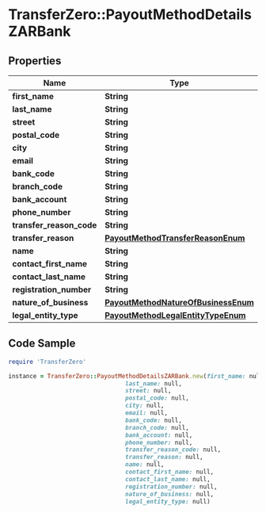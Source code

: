 # TransferZero::PayoutMethodDetailsZARBank

## Properties

Name | Type | Description | Notes
------------ | ------------- | ------------- | -------------
**first_name** | **String** |  | 
**last_name** | **String** |  | 
**street** | **String** |  | [optional] 
**postal_code** | **String** |  | [optional] 
**city** | **String** |  | [optional] 
**email** | **String** |  | [optional] 
**bank_code** | **String** |  | [optional] 
**branch_code** | **String** |  | [optional] 
**bank_account** | **String** |  | 
**phone_number** | **String** |  | 
**transfer_reason_code** | **String** |  | [optional] 
**transfer_reason** | [**PayoutMethodTransferReasonEnum**](PayoutMethodTransferReasonEnum.md) |  | [optional] 
**name** | **String** |  | [optional] 
**contact_first_name** | **String** |  | [optional] 
**contact_last_name** | **String** |  | [optional] 
**registration_number** | **String** |  | [optional] 
**nature_of_business** | [**PayoutMethodNatureOfBusinessEnum**](PayoutMethodNatureOfBusinessEnum.md) |  | [optional] 
**legal_entity_type** | [**PayoutMethodLegalEntityTypeEnum**](PayoutMethodLegalEntityTypeEnum.md) |  | [optional] 

## Code Sample

```ruby
require 'TransferZero'

instance = TransferZero::PayoutMethodDetailsZARBank.new(first_name: null,
                                 last_name: null,
                                 street: null,
                                 postal_code: null,
                                 city: null,
                                 email: null,
                                 bank_code: null,
                                 branch_code: null,
                                 bank_account: null,
                                 phone_number: null,
                                 transfer_reason_code: null,
                                 transfer_reason: null,
                                 name: null,
                                 contact_first_name: null,
                                 contact_last_name: null,
                                 registration_number: null,
                                 nature_of_business: null,
                                 legal_entity_type: null)
```


